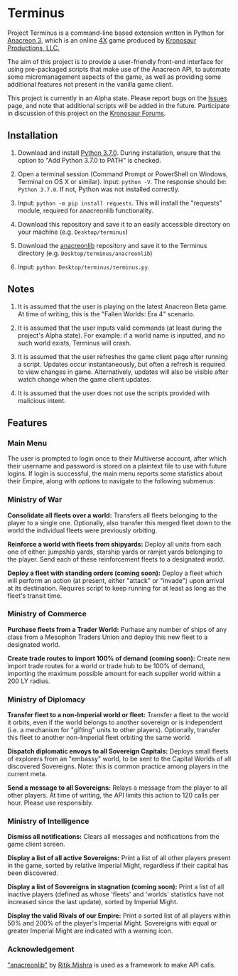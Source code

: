 # Terminus #

Project Terminus is a command-line based extension written in Python for [Anacreon 3](https://anacreon.kronosaur.com), which is an online [4X](https://en.wikipedia.org/wiki/4X) game produced by [Kronosaur Productions, LLC.](http://kronosaur.com/)

The aim of this project is to provide a user-friendly front-end interface for using pre-packaged scripts that make use of the Anacreon API, to automate some micromanagement aspects of the game, as well as providing some additional features not present in the vanilla game client.

This project is currently in an Alpha state. Please report bugs on the [Issues](https://github.com/RexImperator/terminus/issues) page, and note that additional scripts will be added in the future. Participate in discussion of this project on the [Kronosaur Forums](https://forums.kronosaur.com/viewforum.php?f=48).

## Installation ##

1. Download and install [Python 3.7.0](https://www.python.org/downloads/). During installation, ensure that the option to "Add Python 3.7.0 to PATH" is checked.

2. Open a terminal session (Command Prompt or PowerShell on Windows, Terminal on OS X or similar). Input: ```python -V```. The response should be: ```Python 3.7.0```. If not, Python was not installed correctly.

3. Input: ```python -m pip install requests```. This will install the "requests" module, required for anacreonlib functionality.

4. Download this repository and save it to an easily accessible directory on your machine (e.g. ```Desktop/terminus```)

5. Download the [anacreonlib](https://github.com/ritikmishra/anacreonlib) repository and save it to the Terminus directory (e.g. ```Desktop/terminus/anacreonlib```)

6. Input: ```python Desktop/terminus/terminus.py```.

## Notes ##

1. It is assumed that the user is playing on the latest Anacreon Beta game. At time of writing, this is the "Fallen Worlds: Era 4" scenario.

2. It is assumed that the user inputs valid commands (at least during the project's Alpha state). For example: if a world name is inputted, and no such world exists, Terminus will crash.

3. It is assumed that the user refreshes the game client page after running a script. Updates occur instantaneously, but often a refresh is required to view changes in game. Alternatively, updates will also be visible after watch change when the game client updates.

4. It is assumed that the user does not use the scripts provided with malicious intent.

## Features ##

### Main Menu ###

The user is prompted to login once to their Multiverse account, after which their username and password is stored on a plaintext file to use with future logins. If login is successful, the main menu reports some statistics about their Empire, along with options to navigate to the following submenus:

### Ministry of War ###

**Consolidate all fleets over a world:** Transfers all fleets belonging to the player to a single one. Optionally, also transfer this merged fleet down to the world the individual fleets were previously orbiting.

**Reinforce a world with fleets from shipyards:** Deploy all units from each one of either: jumpship yards, starship yards or ramjet yards belonging to the player. Send each of these reinforcement fleets to a designated world.

**Deploy a fleet with standing orders (coming soon):** Deploy a fleet which will perform an action (at present, either "attack" or "invade") upon arrival at its destination. Requires script to keep running for at least as long as the fleet's transit time.

### Ministry of Commerce ###

**Purchase fleets from a Trader World:** Purhase any number of ships of any class from a Mesophon Traders Union and deploy this new fleet to a designated world.

**Create trade routes to import 100% of demand (coming soon):** Create new import trade routes for a world or trade hub to be 100% of demand, importing the maximum possible amount for each supplier world within a 200 LY radius.

### Ministry of Diplomacy ###

**Transfer fleet to a non-Imperial world or fleet:** Transfer a fleet to the world it orbits, even if the world belongs to another sovereign or is independent (i.e. a mechanism for "gifting" units to other players). Optionally, transfer this fleet to another non-Imperial fleet orbiting the same world.

**Dispatch diplomatic envoys to all Sovereign Capitals:** Deploys small fleets of explorers from an "embassy" world, to be sent to the Capital Worlds of all discovered Sovereigns. Note: this is common practice among players in the current meta.

**Send a message to all Sovereigns:** Relays a message from the player to all other players. At time of writing, the API limits this action to 120 calls per hour. Please use responsibly.

### Ministry of Intelligence ###

**Dismiss all notifications:** Clears all messages and notifications from the game client screen.

**Display a list of all active Sovereigns:** Print a list of all other players present in the game, sorted by relative Imperial Might, regardless if their capital has been discovered.

**Display a list of Sovereigns in stagnation (coming soon):** Print a list of all inactive players (defined as whose 'fleets' and 'worlds' statistics have not increased since the last update), sorted by Imperial Might.

**Display the valid Rivals of our Empire:** Print a sorted list of all players within 50% and 200% of the player's Imperial Might. Sovereigns with equal or greater Imperial Might are indicated with a warning icon.

### Acknowledgement ###

["anacreonlib"](https://github.com/ritikmishra/anacreonlib) by [Ritik Mishra](https://github.com/ritikmishra) is used as a framework to make API calls.
